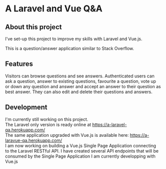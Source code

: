 # A Laravel and Vue Q&A

## About this project

I've set-up this project to improve my skills with Laravel and Vue.js.   
   
This is a question/answer application similar to Stack Overflow.   

## Features

Visitors can browse questions and see answers. Authenticated users can ask a question, answer to existing questions, favourite a question, vote up or down any question and answer and accept an answer to their question as best answer. They can also edit and delete their questions and answers. 

## Development

I'm currently still working on this project.  
The Laravel only version is ready online at https://a-laravel-qa.herokuapp.com/   
The same application upgraded with Vue.js is available here: https://a-laravue-qa.herokuapp.com/   
I am now working on building a Vue.js Single Page Application connecting to the Laravel RESTful API. 
I have created several API endpoints that will be consumed by the Single Page Application I am currently developping with Vue.js

